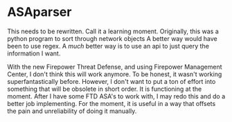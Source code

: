 # ASAparser
This needs to be rewritten. Call it a learning moment.
Originally, this was a python program to sort through network objects
A better way would have been to use regex.
A *much* better way is to use an api to just query the information I want.


With the new Firepower Threat Defense, and using Firepower Management Center, I don't think this will work anymore.
To be honest, it wasn't working superfantastically before. 
However, I don't want to put a ton of effort into something that will be obsolete in short order.
It is functioning at the moment. After I have some FTD ASA's to work with, I may redo this and do a better job implementing.
For the moment, it is useful in a way that offsets the pain and unreliability of doing it manually.
